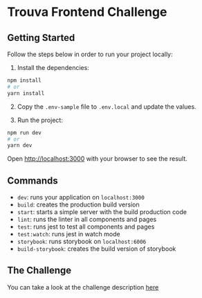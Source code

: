 # Trouva Frontend Challenge

<!-- ![ci](https://github.com/lcnogueira/nextjs-boilerplate/workflows/ci/badge.svg) -->

## Getting Started

Follow the steps below in order to run your project locally:

1. Install the dependencies:

```bash
npm install
# or
yarn install
```

2. Copy the `.env-sample` file to `.env.local` and update the values.

3. Run the project:

```bash
npm run dev
# or
yarn dev
```

Open [http://localhost:3000](http://localhost:3000) with your browser to see the result.

## Commands

- `dev`: runs your application on `localhost:3000`
- `build`: creates the production build version
- `start`: starts a simple server with the build production code
- `lint`: runs the linter in all components and pages
- `test`: runs jest to test all components and pages
- `test:watch`: runs jest in watch mode
- `storybook`: runs storybook on `localhost:6006`
- `build-storybook`: creates the build version of storybook

## The Challenge

You can take a look at the challenge description [here](https://github.com/Trouva/product-technical-tests/blob/master/challenges/Engineer.front_end.lvl1.md)

